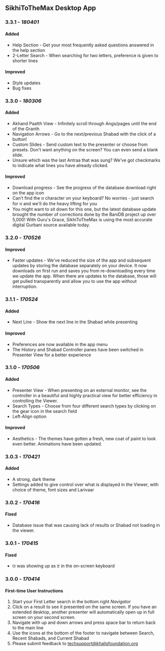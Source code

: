 ## SikhiToTheMax Desktop App

### 3.3.1 - _180401_
#### Added
 * Help Section - Get your most frequently asked questions answered in the help section
 * 2-Letter Search - When searching for two letters, preference is given to shorter lines

#### Improved
 * Style updates
 * Bug fixes

### 3.3.0 - _180306_
#### Added
 * Akhand Paatth View - Infinitely scroll through Angs/pages until the end of the Granth
 * Navigation Arrows - Go to the next/previous Shabad with the click of a button!
 * Custom Slides - Send custom text to the presenter or choose from presets. Don't want anything on the screen? You can even send a blank slide.
 * Unsure which was the last Antraa that was sung? We've got checkmarks to indicate what lines you have already clicked.

#### Improved
 * Download progress - See the progress of the database download right on the app icon
 * Can't find the ਖ਼ character on your keyboard? No worries - just search for ਖ and we'll do the heavy lifting for you
 * You might want to sit down for this one, but the latest database update brought the number of corrections done by the BaniDB project up over 5,000! With Guru's Grace, SikhiToTheMax is using the most accurate digital Gurbani source available today.

### 3.2.0 - _170526_
#### Improved
 * Faster updates - We've reduced the size of the app and subsequent updates by storing the database separately on your device. It now downloads on first run and saves you from re-downloading every time we update the app. When there are updates to the database, those will get pulled transparently and allow you to use the app without interruption.

### 3.1.1 - _170524_
#### Added
 * Next Line - Show the next line in the Shabad while presenting

#### Improved
 * Preferences are now available in the app menu
 * The History and Shabad Controller panes have been switched in Presenter View for a better experience

### 3.1.0 - _170506_
#### Added
 * Presenter View - When presenting on an external monitor, see the controller in a beautiful and highly practical view for better efficiency in controlling the Viewer.
 * Search Types - Choose from four different search types by clicking on the gear icon in the search field
 * Left-Align option 

#### Improved
 * Aesthetics - The themes have gotten a fresh, new coat of paint to look even better. Animations have been updated.

### 3.0.3 - _170421_
#### Added
 * A strong, dark theme
 * Settings added to give control over what is displayed in the Viewer, with choice of theme, font sizes and Larivaar

### 3.0.2 - _170416_
#### Fixed
 * Database issue that was causing lack of results or Shabad not loading in the viewer.

### 3.0.1 - _170415_
#### Fixed
 * ਯ was showing up as ਣ in the on-screen keyboard

### 3.0.0 - _170414_
#### First-time User Instructions
 1. Start your First Letter search in the bottom right _Navigator_
 2. Click on a result to see it presented on the same screen. If you have an extended desktop, another presenter will automatically open up in full screen on your second screen.
 3. Navigate with up and down arrows and press space bar to return back to the main line
 4. Use the icons at the bottom of the footer to navigate between Search, Recent Shabads, and Current Shabad
 5. Please submit feedback to techsupport@khalisfoundation.org
